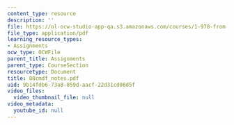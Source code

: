 ```yaml
---
content_type: resource
description: ''
file: https://ol-ocw-studio-app-qa.s3.amazonaws.com/courses/1-978-from-nano-to-macro-introduction-to-atomistic-modeling-techniques-january-iap-2007/9b14fdb673a8059daacf22d31cd08d5f_08cmdf_notes.pdf
file_type: application/pdf
learning_resource_types:
- Assignments
ocw_type: OCWFile
parent_title: Assignments
parent_type: CourseSection
resourcetype: Document
title: 08cmdf_notes.pdf
uid: 9b14fdb6-73a8-059d-aacf-22d31cd08d5f
video_files:
  video_thumbnail_file: null
video_metadata:
  youtube_id: null
---
```

